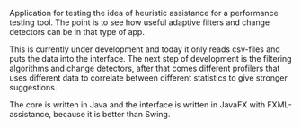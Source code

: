 Application for testing the idea of heuristic assistance for a performance testing tool. 
The point is to see how useful adaptive filters and change detectors can be in that type of app. 

This is currently under development and today it only reads csv-files and puts the data into the interface. 
The next step of development is the filtering algorithms and change detectors, 
after that comes different profilers that uses different data to correlate between different statistics to give stronger suggestions.

The core is written in Java and the interface is written in JavaFX with FXML-assistance, because it is better than Swing. 
 
